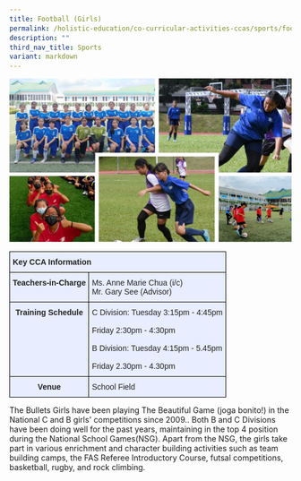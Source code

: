 ```yaml
---
title: Football (Girls)
permalink: /holistic-education/co-curricular-activities-ccas/sports/football-girls/
description: ""
third_nav_title: Sports
variant: markdown
---
```

![](/images/CCAs/Sports/Soccer%20Girls/football%20girls.jpg)
<style type="text/css">
.tg  {border-collapse:collapse;border-spacing:0;}
.tg td{border-color:black;border-style:solid;border-width:1px;font-family:Arial, sans-serif;font-size:14px;
  overflow:hidden;padding:10px 5px;word-break:normal;}
.tg th{border-color:black;border-style:solid;border-width:1px;font-family:Arial, sans-serif;font-size:14px;
  font-weight:normal;overflow:hidden;padding:10px 5px;word-break:normal;}
.tg .tg-xwen{background-color:#E8EDFF;color:#222;font-weight:bold;text-align:left;vertical-align:middle}
.tg .tg-vqm8{background-color:#E8EDFF;color:#222;text-align:left;vertical-align:top}
.tg .tg-mbkz{background-color:#E8EDFF;color:#222;font-weight:bold;text-align:center;vertical-align:top}
.tg .tg-lr6o{background-color:#E8EDFF;color:#222;text-align:left;vertical-align:middle}
</style>
<table class="tg">
<thead>
  <tr>
    <th class="tg-xwen" colspan="2"><span style="color:#222">Key CCA Information</span></th>
  </tr>
</thead>
<tbody>
  <tr>
    <td class="tg-mbkz">Teachers-in-Charge</td>
    <td class="tg-vqm8">Ms. Anne Marie Chua  (i/c)<br>Mr. Gary See (Advisor) <br></td>
  </tr>
  <tr>
    <td class="tg-mbkz">Training Schedule</td>
    <td class="tg-lr6o"><span style="color:#222">C Division: Tuesday 3:15pm - 4:45pm</span><br><br><span style="color:#222">                     Friday 2:30pm - 4:30pm</span><br><br><span style="color:#222">B Division: Tuesday 4:15pm - 5.45pm</span><br><br><span style="color:#222">                     Friday 2.30pm - 4.30pm</span><br></td>
  </tr>
  <tr>
    <td class="tg-mbkz"> Venue</td>
    <td class="tg-lr6o"><span style="color:#222">School Field</span></td>
  </tr>
</tbody>
</table>

The Bullets Girls have been playing The Beautiful Game (joga bonito!) in the National C and B girls' competitions since 2009.. Both B and C Divisions have been doing well for the past years, maintaining in the top 4 position during the National School Games(NSG). Apart from the NSG, the girls take part in various enrichment and character building activities such as team building camps, the FAS Referee Introductory Course, futsal competitions, basketball, rugby, and rock climbing.
